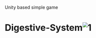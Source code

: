 Unity based simple game
# Digestive-System![1](https://github.com/rakshajay/Digestsive-stystem/assets/137255223/8530c2e0-eb5d-467b-8d48-effbc9a2f1eb)
